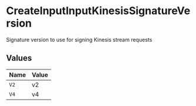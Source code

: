 # CreateInputInputKinesisSignatureVersion

Signature version to use for signing Kinesis stream requests


## Values

| Name  | Value |
| ----- | ----- |
| `V2`  | v2    |
| `V4`  | v4    |
